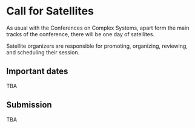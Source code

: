 # Call for Satellites

As usual with the Conferences on Complex Systems, apart form the main tracks of the conference, there will be one day of satellites.

Satellite organizers are responsible for promoting, organizing, reviewing, and scheduling their session.

## Important dates

TBA

## Submission

TBA
